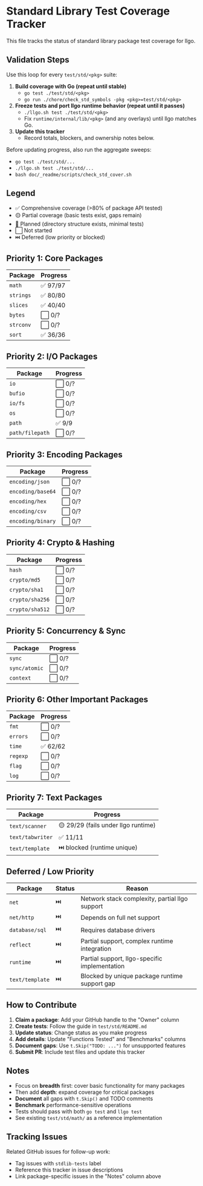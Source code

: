 # Standard Library Test Coverage Tracker

This file tracks the status of standard library package test coverage for llgo.

## Validation Steps

Use this loop for every `test/std/<pkg>` suite:

1. **Build coverage with Go (repeat until stable)**
   - `go test ./test/std/<pkg>`
   - `go run ./chore/check_std_symbols -pkg <pkg>=test/std/<pkg>`
2. **Freeze tests and port llgo runtime behavior (repeat until it passes)**
   - `./llgo.sh test ./test/std/<pkg>`
   - Fix `runtime/internal/lib/<pkg>` (and any overlays) until llgo matches Go.
3. **Update this tracker**
   - Record totals, blockers, and ownership notes below.

Before updating progress, also run the aggregate sweeps:

- `go test ./test/std/...`
- `./llgo.sh test ./test/std/...`
- `bash doc/_readme/scripts/check_std_cover.sh`

## Legend

- ✅ Comprehensive coverage (>80% of package API tested)
- 🟡 Partial coverage (basic tests exist, gaps remain)
- 📝 Planned (directory structure exists, minimal tests)
- ⬜ Not started
- ⏭️ Deferred (low priority or blocked)

## Priority 1: Core Packages

| Package   | Progress |
| --------- | -------- |
| `math`    | ✅ 97/97 |
| `strings` | ✅ 80/80 |
| `slices`  | ✅ 40/40 |
| `bytes`   | ⬜ 0/?   |
| `strconv` | ⬜ 0/?   |
| `sort`    | ✅ 36/36 |

## Priority 2: I/O Packages

| Package         | Progress |
| --------------- | -------- |
| `io`            | ⬜ 0/?   |
| `bufio`         | ⬜ 0/?   |
| `io/fs`         | ⬜ 0/?   |
| `os`            | ⬜ 0/?   |
| `path`          | ✅ 9/9   |
| `path/filepath` | ⬜ 0/?   |

## Priority 3: Encoding Packages

| Package           | Progress |
| ----------------- | -------- |
| `encoding/json`   | ⬜ 0/?   |
| `encoding/base64` | ⬜ 0/?   |
| `encoding/hex`    | ⬜ 0/?   |
| `encoding/csv`    | ⬜ 0/?   |
| `encoding/binary` | ⬜ 0/?   |

## Priority 4: Crypto & Hashing

| Package         | Progress |
| --------------- | -------- |
| `hash`          | ⬜ 0/?   |
| `crypto/md5`    | ⬜ 0/?   |
| `crypto/sha1`   | ⬜ 0/?   |
| `crypto/sha256` | ⬜ 0/?   |
| `crypto/sha512` | ⬜ 0/?   |

## Priority 5: Concurrency & Sync

| Package       | Progress |
| ------------- | -------- |
| `sync`        | ⬜ 0/?   |
| `sync/atomic` | ⬜ 0/?   |
| `context`     | ⬜ 0/?   |

## Priority 6: Other Important Packages

| Package  | Progress |
| -------- | -------- |
| `fmt`    | ⬜ 0/?   |
| `errors` | ⬜ 0/?   |
| `time`   | ✅ 62/62 |
| `regexp` | ⬜ 0/?   |
| `flag`   | ⬜ 0/?   |
| `log`    | ⬜ 0/?   |

## Priority 7: Text Packages

| Package          | Progress |
| ---------------- | -------- |
| `text/scanner`   | 🟡 29/29 (fails under llgo runtime) |
| `text/tabwriter` | ✅ 11/11 |
| `text/template`  | ⏭️ blocked (runtime unique) |

## Deferred / Low Priority

| Package        | Status | Reason                                         |
| -------------- | ------ | ---------------------------------------------- |
| `net`          | ⏭️     | Network stack complexity, partial llgo support |
| `net/http`     | ⏭️     | Depends on full net support                    |
| `database/sql` | ⏭️     | Requires database drivers                      |
| `reflect`      | ⏭️     | Partial support, complex runtime integration   |
| `runtime`      | ⏭️     | Partial support, llgo-specific implementation  |
| `text/template` | ⏭️     | Blocked by unique package runtime support gap  |

## How to Contribute

1. **Claim a package**: Add your GitHub handle to the "Owner" column
2. **Create tests**: Follow the guide in `test/std/README.md`
3. **Update status**: Change status as you make progress
4. **Add details**: Update "Functions Tested" and "Benchmarks" columns
5. **Document gaps**: Use `t.Skip("TODO: ...")` for unsupported features
6. **Submit PR**: Include test files and update this tracker

## Notes

- Focus on **breadth** first: cover basic functionality for many packages
- Then add **depth**: expand coverage for critical packages
- **Document** all gaps with `t.Skip()` and TODO comments
- **Benchmark** performance-sensitive operations
- Tests should pass with both `go test` and `llgo test`
- See existing `test/std/math/` as a reference implementation

## Tracking Issues

Related GitHub issues for follow-up work:

- Tag issues with `stdlib-tests` label
- Reference this tracker in issue descriptions
- Link package-specific issues in the "Notes" column above
